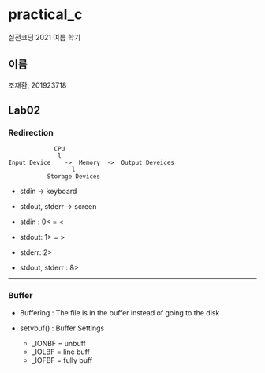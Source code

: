 # practical_c

실전코딩 2021 여름 학기

## 이름

조재환, 201923718

## Lab02

### Redirection

				 CPU
				  l
    Input Device	->	Memory	->	Output Deveices
			    	  l
			   Storage Devices

* stdin -> keyboard
* stdout, stderr -> screen

* stdin	: 0< = <
* stdout: 1> = >
* stderr: 2>
* stdout, stderr : &>

---
### Buffer
* Buffering : The file is in the buffer instead of going to the disk

* setvbuf() : Buffer Settings	
	* _IONBF = unbuff
	* _IOLBF = line buff
	* _IOFBF = fully buff
